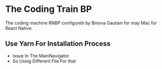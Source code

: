 # The Coding Train BP
The coding machine RNBP configureb by Binova Gautam for may Mac for React Native.

## Use Yarn For Installation Process
* Issue In The MainNavigator 
* So Using Different File For that
